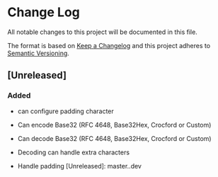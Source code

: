 # Change Log
All notable changes to this project will be documented in this file.

The format is based on [Keep a Changelog](http://keepachangelog.com/)
and this project adheres to [Semantic Versioning](http://semver.org/).

## [Unreleased]

### Added
 - can configure padding character

- Can encode Base32 (RFC 4648, Base32Hex, Crocford or Custom)
- Can decode Base32 (RFC 4648, Base32Hex, Crocford or Custom)
- Decoding can handle extra characters
- Handle padding
[Unreleased]: master..dev
